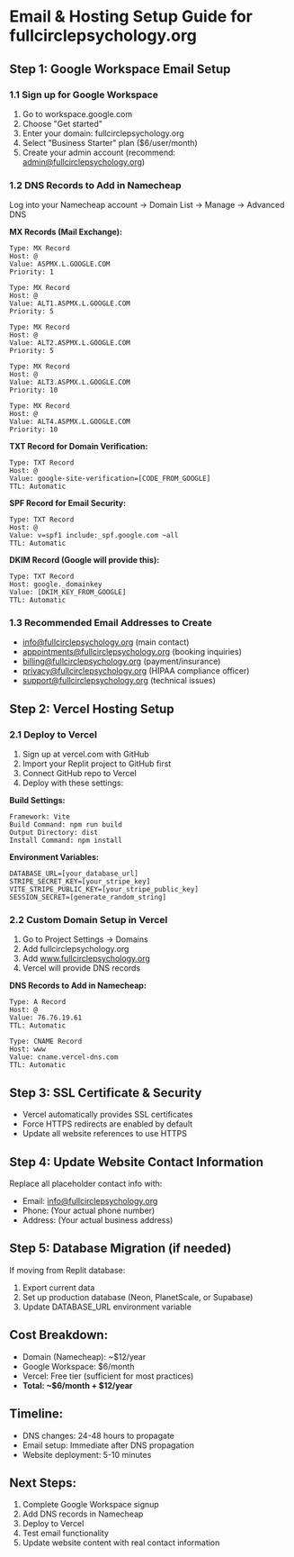 # Email & Hosting Setup Guide for fullcirclepsychology.org

## Step 1: Google Workspace Email Setup

### 1.1 Sign up for Google Workspace
1. Go to workspace.google.com
2. Choose "Get started" 
3. Enter your domain: fullcirclepsychology.org
4. Select "Business Starter" plan ($6/user/month)
5. Create your admin account (recommend: admin@fullcirclepsychology.org)

### 1.2 DNS Records to Add in Namecheap
Log into your Namecheap account → Domain List → Manage → Advanced DNS

**MX Records (Mail Exchange):**
```
Type: MX Record
Host: @
Value: ASPMX.L.GOOGLE.COM
Priority: 1

Type: MX Record  
Host: @
Value: ALT1.ASPMX.L.GOOGLE.COM
Priority: 5

Type: MX Record
Host: @
Value: ALT2.ASPMX.L.GOOGLE.COM
Priority: 5

Type: MX Record
Host: @
Value: ALT3.ASPMX.L.GOOGLE.COM
Priority: 10

Type: MX Record
Host: @
Value: ALT4.ASPMX.L.GOOGLE.COM
Priority: 10
```

**TXT Record for Domain Verification:**
```
Type: TXT Record
Host: @
Value: google-site-verification=[CODE_FROM_GOOGLE]
TTL: Automatic
```

**SPF Record for Email Security:**
```
Type: TXT Record
Host: @
Value: v=spf1 include:_spf.google.com ~all
TTL: Automatic
```

**DKIM Record (Google will provide this):**
```
Type: TXT Record
Host: google._domainkey
Value: [DKIM_KEY_FROM_GOOGLE]
TTL: Automatic
```

### 1.3 Recommended Email Addresses to Create
- info@fullcirclepsychology.org (main contact)
- appointments@fullcirclepsychology.org (booking inquiries)
- billing@fullcirclepsychology.org (payment/insurance)
- privacy@fullcirclepsychology.org (HIPAA compliance officer)
- support@fullcirclepsychology.org (technical issues)

## Step 2: Vercel Hosting Setup

### 2.1 Deploy to Vercel
1. Sign up at vercel.com with GitHub
2. Import your Replit project to GitHub first
3. Connect GitHub repo to Vercel
4. Deploy with these settings:

**Build Settings:**
```
Framework: Vite
Build Command: npm run build
Output Directory: dist
Install Command: npm install
```

**Environment Variables:**
```
DATABASE_URL=[your_database_url]
STRIPE_SECRET_KEY=[your_stripe_key]
VITE_STRIPE_PUBLIC_KEY=[your_stripe_public_key]
SESSION_SECRET=[generate_random_string]
```

### 2.2 Custom Domain Setup in Vercel
1. Go to Project Settings → Domains
2. Add fullcirclepsychology.org
3. Add www.fullcirclepsychology.org
4. Vercel will provide DNS records

**DNS Records to Add in Namecheap:**
```
Type: A Record
Host: @
Value: 76.76.19.61
TTL: Automatic

Type: CNAME Record
Host: www
Value: cname.vercel-dns.com
TTL: Automatic
```

## Step 3: SSL Certificate & Security
- Vercel automatically provides SSL certificates
- Force HTTPS redirects are enabled by default
- Update all website references to use HTTPS

## Step 4: Update Website Contact Information

Replace all placeholder contact info with:
- Email: info@fullcirclepsychology.org
- Phone: (Your actual phone number)
- Address: (Your actual business address)

## Step 5: Database Migration (if needed)
If moving from Replit database:
1. Export current data
2. Set up production database (Neon, PlanetScale, or Supabase)
3. Update DATABASE_URL environment variable

## Cost Breakdown:
- Domain (Namecheap): ~$12/year
- Google Workspace: $6/month
- Vercel: Free tier (sufficient for most practices)
- **Total: ~$6/month + $12/year**

## Timeline:
- DNS changes: 24-48 hours to propagate
- Email setup: Immediate after DNS propagation
- Website deployment: 5-10 minutes

## Next Steps:
1. Complete Google Workspace signup
2. Add DNS records in Namecheap
3. Deploy to Vercel
4. Test email functionality
5. Update website content with real contact information